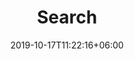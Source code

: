 ---
title: "Search"
url: "search"
date: 2019-10-17T11:22:16+06:00
draft: false
description : "Wholesale Salwar Kameez online Shopping in India from best women Salwar Kameez Dealer and exporter located in Surat. Latest Ladies Salwar Suit collection catalog directly from Salwar Kameez Manufacturer, Wholesaler and Supplier "
---